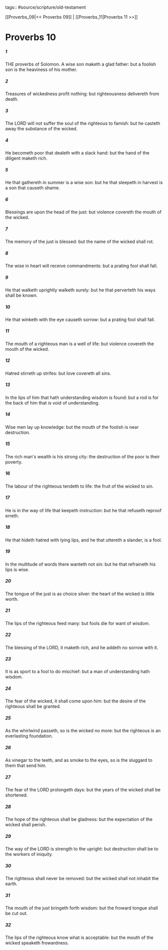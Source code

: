 tags:: #source/scripture/old-testament

[[Proverbs_09|<< Proverbs 09]] | [[Proverbs_11|Proverbs 11 >>]]

# Proverbs 10

##### 1

THE proverbs of Solomon. A wise son maketh a glad father: but a foolish son is the heaviness of his mother.

##### 2

Treasures of wickedness profit nothing: but righteousness delivereth from death.

##### 3

The LORD will not suffer the soul of the righteous to famish: but he casteth away the substance of the wicked.

##### 4

He becometh poor that dealeth with a slack hand: but the hand of the diligent maketh rich.

##### 5

He that gathereth in summer is a wise son: but he that sleepeth in harvest is a son that causeth shame.

##### 6

Blessings are upon the head of the just: but violence covereth the mouth of the wicked.

##### 7

The memory of the just is blessed: but the name of the wicked shall rot.

##### 8

The wise in heart will receive commandments: but a prating fool shall fall.

##### 9

He that walketh uprightly walketh surely: but he that perverteth his ways shall be known.

##### 10

He that winketh with the eye causeth sorrow: but a prating fool shall fall.

##### 11

The mouth of a righteous man is a well of life: but violence covereth the mouth of the wicked.

##### 12

Hatred stirreth up strifes: but love covereth all sins.

##### 13

In the lips of him that hath understanding wisdom is found: but a rod is for the back of him that is void of understanding.

##### 14

Wise men lay up knowledge: but the mouth of the foolish is near destruction.

##### 15

The rich man's wealth is his strong city: the destruction of the poor is their poverty.

##### 16

The labour of the righteous tendeth to life: the fruit of the wicked to sin.

##### 17

He is in the way of life that keepeth instruction: but he that refuseth reproof erreth.

##### 18

He that hideth hatred with lying lips, and he that uttereth a slander, is a fool.

##### 19

In the multitude of words there wanteth not sin: but he that refraineth his lips is wise.

##### 20

The tongue of the just is as choice silver: the heart of the wicked is little worth.

##### 21

The lips of the righteous feed many: but fools die for want of wisdom.

##### 22

The blessing of the LORD, it maketh rich, and he addeth no sorrow with it.

##### 23

It is as sport to a fool to do mischief: but a man of understanding hath wisdom.

##### 24

The fear of the wicked, it shall come upon him: but the desire of the righteous shall be granted.

##### 25

As the whirlwind passeth, so is the wicked no more: but the righteous is an everlasting foundation.

##### 26

As vinegar to the teeth, and as smoke to the eyes, so is the sluggard to them that send him.

##### 27

The fear of the LORD prolongeth days: but the years of the wicked shall be shortened.

##### 28

The hope of the righteous shall be gladness: but the expectation of the wicked shall perish.

##### 29

The way of the LORD is strength to the upright: but destruction shall be to the workers of iniquity.

##### 30

The righteous shall never be removed: but the wicked shall not inhabit the earth.

##### 31

The mouth of the just bringeth forth wisdom: but the froward tongue shall be cut out.

##### 32

The lips of the righteous know what is acceptable: but the mouth of the wicked speaketh frowardness.
